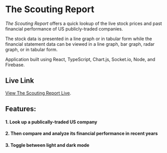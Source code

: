 # The Scouting Report

_The Scouting Report_ offers a quick lookup of the live stock prices and past financial performance of US publicly-traded companies.

The stock data is presented in a line graph or in tabular form while the financial statement data can be viewed in a line graph, bar graph, radar graph, or in tabular form.

Application built using React, TypeScript, Chart.js, Socket.io, Node, and Firebase.

## Live Link

[View The Scouting Report Live](https://scouting-report.herokuapp.com/).

## Features:

#### 1. Look up a publically-traded US company

<!-- ![Searching for a company ticker ('GOOGL') through a search bar](./extras/search.png) -->

#### 2. Then compare and analyze its financial performance in recent years

<!-- ![A graph comparing three financial statement line items of GOOGL from 2014 to 2018](./extras/results.png) -->

#### 3. Toggle between light and dark mode

<!-- ![Alert modal displays share link to see current snapshot](./extras/share.png) -->
